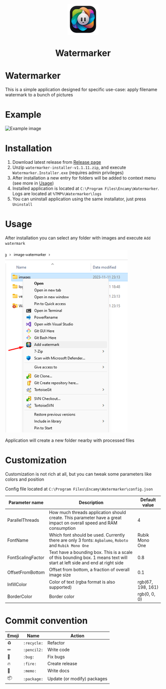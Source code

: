 <p align="center">
  <img alt="Watermarker Logo" src="docs/logo.png" width="100px" />
  <h1 align="center">Watermarker</h1>
</p>

# Watermarker

This is a simple application designed for specific use-case: apply filename watermark to a bunch of pictures

# Example

![Example image](docs/example.png)

# Installation

1. Download latest release from [Release page](https://github.com/kuleshov-aleksei/Watermarker/releases/latest)
2. Unzip `watermarker-installer-v1.1.11.zip`, and execute `Watermarker.Installer.exe` (requires admin privileges)
3. After installation a new entry for folders will be added to context menu (see more in [Usage](#usage))
4. Installed application is located at `C:\Program Files\Encamy\Watermarker`. Logs are located at `%TMP%\Watermarker\logs`
5. You can uninstall application using the same installator, just press `Uninstall`

# Usage

After installation you can select any folder with images and execute `Add watermark`

![Usage image](docs/usage.png)

Application will create a new folder nearby with processed files

# Customization

Customization is not rich at all, but you can tweak some parameters like colors and position

Config file located at `C:\Program Files\Encamy\Watermarker\config.json`

| Parameter name | Description | Default value |
| -------------- | ----------- | ------------- |
| ParallelThreads | How much threads application should create. This parameter have a great impact on overall speed and RAM consumption | 4 |
| FontName | Which font should be used. Currently there are only 3 fonts: `Agbalumo`, `Roboto` and `Rubik Mono One` | Rubik Mono One |
| FontScalingFactor | Text have a bounding box. This is a scale of this bounding box. 1 means text will start at left side and end at right side | 0.8 |
| OffsetFromBottom | Offset from bottom, a fraction of overall image size | 0.1 |
| InfillColor | Color of text (rgba format is also supported) | rgb(67, 198, 161) |
| BorderColor | Border color | rgb(0, 0, 0) |

# Commit convention

| Emoji | Name                 | Action                        |
| ----- | -------------------- | ----------------------------- |
| ♻    | `:recycle:`          | Refactor                      |
| ✏    | `:pencil2:`          | Write code                    |
| 🐛    | `:bug:`              | Fix bugs                      |
| 🔥    | `:fire:`             | Create release                |
| 📝    | `:memo:`             | Write docs                    |
| 📦    | `:package:`          | Update (or modify) packages   |